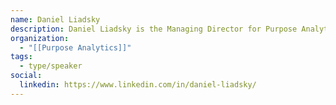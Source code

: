 ```yaml
---
name: Daniel Liadsky
description: Daniel Liadsky is the Managing Director for Purpose Analytics, a non-profit helping to build a data-informed non-profit sector. He formerly held front-line and management roles in Toronto's community services sector where he repeatedly couldn't resist organizing and automating his organizations' data and workflows.
organization:
  - "[[Purpose Analytics]]"
tags:
  - type/speaker
social:
  linkedin: https://www.linkedin.com/in/daniel-liadsky/
---
```


